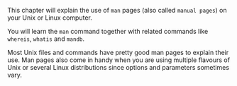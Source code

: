 This chapter will explain the use of `man` pages (also called
`manual pages`) on your Unix or Linux computer.

You will learn the `man` command together with related commands like
`whereis`, `whatis` and `mandb`.

Most Unix files and commands have pretty good man pages to explain their
use. Man pages also come in handy when you are using multiple flavours
of Unix or several Linux distributions since options and parameters
sometimes vary.

